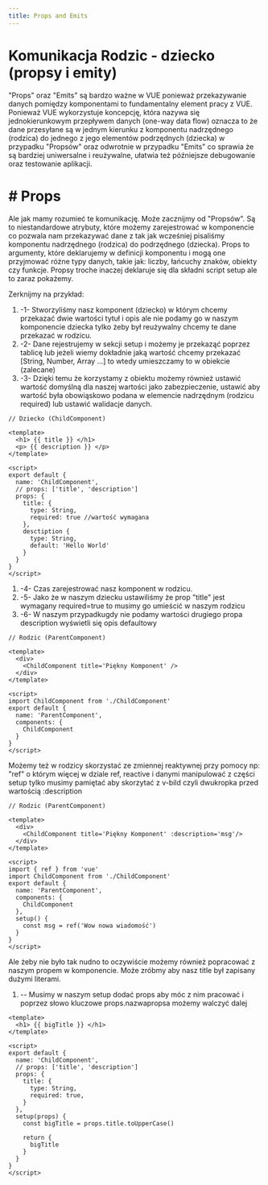 ```yaml
---
title: Props and Emits
---
```

<h1 class='text-white mb-10 mt-5 text-2xl uppercase text-center'>
  Komunikacja Rodzic - dziecko (propsy i emity)
</h1>

<TextBoxMD>
  <p class='mb-6'>
    "Props" oraz "Emits" są bardzo ważne w VUE ponieważ przekazywanie danych pomiędzy komponentami to fundamentalny element pracy z VUE. Ponieważ VUE wykorzystuje koncepcję, która nazywa się jednokierunkowym przepływem danych (one-way data flow) oznacza to że dane przesyłane są w jednym kierunku z komponentu nadrzędnego (rodzica) do jednego z jego elementów podrzędnych (dziecka) w przypadku "Propsów" oraz odwrotnie w przypadku "Emits" co sprawia że są bardziej uniwersalne i reużywalne, ułatwia też późniejsze debugowanie oraz testowanie aplikacji.
  </p>
    <h1 class="text-lg uppercase font-semibold">
    <span class='text-green-500 forn-bold'>#</span> Props
  </h1>
  <p class='mb-8'>
    Ale jak mamy rozumieć te komunikację. Może zacznijmy od "Propsów". Są to niestandardowe atrybuty, które możemy zarejestrować w komponencie co pozwala nam przekazywać dane z tak jak wcześniej pisaliśmy komponentu nadrzędnego (rodzica) do podrzędnego (dziecka). Props to argumenty, które deklarujemy w definicji komponentu i mogą one przyjmować różne typy danych, takie jak: liczby, łańcuchy znaków, obiekty czy funkcje. Propsy troche inaczej deklaruje się dla składni script setup ale to zaraz pokażemy.
  </p>
  <p class='mb-6'>
    Zerknijmy na przykład:
  </p>

  1. -1-  Stworzyliśmy nasz komponent (dziecko) w którym chcemy przekazać dwie wartości tytuł i opis ale nie podamy go w naszym komponencie dziecka tylko żeby był reużywalny chcemy te dane przekazać w rodzicu.
  2. -2-  Dane rejestrujemy w sekcji setup i możemy je przekaząć poprzez tablicę lub jeżeli wiemy dokładnie jaką wartość chcemy przekazać [String, Number, Array ...] to wtedy umieszczamy to w obiekcie (zalecane)
  3. -3-  Dzięki temu że korzystamy z obiektu możemy również ustawić wartość domyślną dla naszej wartości jako zabezpieczenie, ustawić aby wartość była obowiąskowo podana w elemencie nadrzędnym (rodzicu required) lub ustawić walidacje danych. 
</TextBoxMD>


```vue
// Dziecko (ChildComponent)

<template>
  <h1> {{ title }} </h1>
  <p> {{ description }} </p>
</template>

<script>
export default {
  name: 'ChildComponent',
  // props: ['title', 'description']
  props: {
    title: {
      type: String,
      required: true //wartość wymagana
    },
    desctiption {
      type: String,
      default: 'Hello World'
    }
  }
}
</script>
```

<TextBoxMD>

  1. -4- Czas zarejestrować nasz komponent w rodzicu. 
  2. -5- Jako że w naszym dziecku ustawiliśmy że prop "title" jest wymagany required=true to musimy go umieścić w naszym rodzicu
  3. -6- W naszym przypadkugdy nie podamy wartości drugiego propa description wyświetli się opis defaultowy
</TextBoxMD>

```vue
// Rodzic (ParentComponent)

<template>
  <div>
    <ChildComponent title='Piękny Komponent' />
  </div>
</template>

<script>
import ChildComponent from './ChildComponent'
export default {
  name: 'ParentComponent',
  components: {
    ChildComponent
  }
}
</script>

```

<TextBoxMD>
  <p>
    Możemy też w rodzicy skorzystać ze zmiennej reaktywnej przy pomocy np: "ref" o którym więcej w dziale ref, reactive i danymi manipulować z części setup tylko musimy pamiętać aby skorzytać z v-bild czyli dwukropka przed wartością :description
  </p>
</TextBoxMD>

```vue
// Rodzic (ParentComponent)

<template>
  <div>
    <ChildComponent title='Piękny Komponent' :description='msg'/>
  </div>
</template>

<script>
import { ref } from 'vue'
import ChildComponent from './ChildComponent'
export default {
  name: 'ParentComponent',
  components: {
    ChildComponent
  },
  setup() {
    const msg = ref('Wow nowa wiadomość')
  }
}
</script>

```

<TextBoxMD>
  <p>
    Ale żeby nie było tak nudno to oczywiście możemy również popracować z naszym propem w komponencie. Może zróbmy aby nasz title był zapisany dużymi literami.
  </p>

  1. -- Musimy w naszym setup dodać props aby móc z nim pracować i poprzez słowo kluczowe props.nazwapropsa możemy walczyć dalej
</TextBoxMD>

```vue
<template>
  <h1> {{ bigTitle }} </h1>
</template>

<script>
export default {
  name: 'ChildComponent',
  // props: ['title', 'description']
  props: {
    title: {
      type: String,
      required: true,
    }
  },
  setup(props) {
    const bigTitle = props.title.toUpperCase()

    return {
      bigTitle
    }
  }
}
</script>
```

